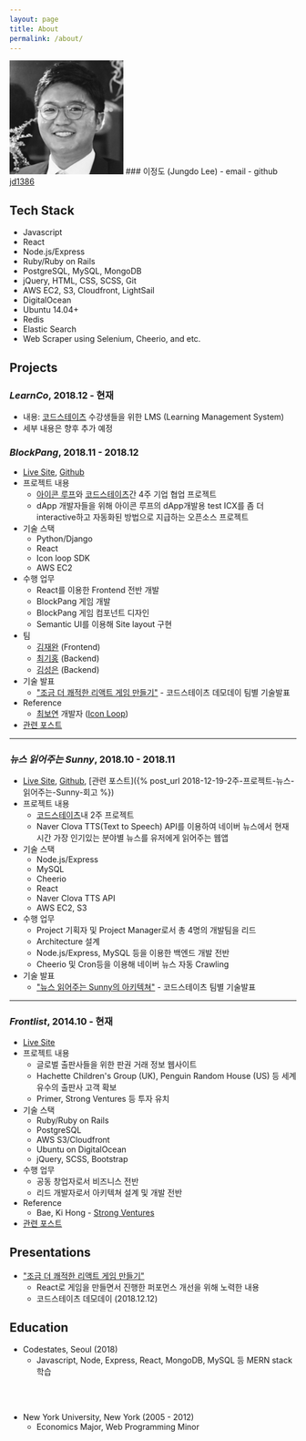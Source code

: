 ```yaml
---
layout: page
title: About
permalink: /about/
---
```


<img src="/assets/img/profile.jpeg" width="200" class="profile-image">
### 이정도 (Jungdo Lee)
- email <mailto:lee.jungdo@gmail.com>
- github <a href="https://github.com/jd1386" target="_blank">jd1386</a>


## Tech Stack
- Javascript
- React
- Node.js/Express
- Ruby/Ruby on Rails
- PostgreSQL, MySQL, MongoDB
- jQuery, HTML, CSS, SCSS, Git
- AWS EC2, S3, Cloudfront, LightSail
- DigitalOcean
- Ubuntu 14.04+
- Redis
- Elastic Search
- Web Scraper using Selenium, Cheerio, and etc.

## Projects
### ***LearnCo***, 2018.12 - 현재
- 내용: [코드스테이츠](https://codestates.com) 수강생들을 위한 LMS (Learning Management System)
- 세부 내용은 향후 추가 예정

### ***BlockPang***, 2018.11 - 2018.12
- [Live Site](http://ec2-54-180-107-245.ap-northeast-2.compute.amazonaws.com/), [Github](https://github.com/jd1386/blockpang-client)
- 프로젝트 내용
  - [아이콘 루프](https://icon.foundation/?lang=en)와 [코드스테이츠](https://codestates.com)간 4주 기업 협업 프로젝트
  - dApp 개발자들을 위해 아이콘 루프의 dApp개발용 test ICX를 좀 더 interactive하고 자동화된 방법으로 지급하는 오픈소스 프로젝트
- 기술 스택
  - Python/Django
  - React
  - Icon loop SDK
  - AWS EC2
- 수행 업무
  - React를 이용한 Frontend 전반 개발
  - BlockPang 게임 개발
  - BlockPang 게임 컴포넌트 디자인
  - Semantic UI를 이용해 Site layout 구현
- 팀
  - [김재완](https://github.com/lastrites2018) (Frontend)
  - [최기홍](https://github.com/khchoi0301) (Backend)
  - [김성은](https://github.com/sunnysid3up) (Backend)
- 기술 발표
  - ["조금 더 쾌적한 리액트 게임 만들기"](https://docs.google.com/presentation/d/1gPm73PNdEVNUoTyOmTfFY9324qAVQj93ZNllMOYofdE/edit?usp=sharing) - 코드스테이츠 데모데이 팀별 기술발표
- Reference
  - [최보연](https://github.com/boyeon555) 개발자 ([Icon Loop](https://icon.foundation))
- [관련 포스트](#)

<hr>

### ***뉴스 읽어주는 Sunny***, 2018.10 - 2018.11
- [Live Site](#), [Github](#), [관련 포스트]({% post_url 2018-12-19-2주-프로젝트-뉴스-읽어주는-Sunny-회고 %})
- 프로젝트 내용
  - [코드스테이츠](https://codestates.com)내 2주 프로젝트
  - Naver Clova TTS(Text to Speech) API를 이용하여 네이버 뉴스에서 현재 시간 가장 인기있는 분야별 뉴스를 유저에게 읽어주는 웹앱
- 기술 스택
  - Node.js/Express
  - MySQL
  - Cheerio
  - React
  - Naver Clova TTS API
  - AWS EC2, S3
- 수행 업무
  - Project 기획자 및 Project Manager로서 총 4명의 개발팀을 리드
  - Architecture 설계
  - Node.js/Express, MySQL 등을 이용한 백엔드 개발 전반
  - Cheerio 및 Cron등을 이용해 네이버 뉴스 자동 Crawling
- 기술 발표
  - ["뉴스 읽어주는 Sunny의 아키텍쳐"](https://docs.google.com/presentation/d/1FC1GqfmKywA_7UQ0lRqyHGq0wyWMEvxYe-PCewGy5MM/edit?usp=sharing) - 코드스테이츠 팀별 기술발표

<hr>

### ***Frontlist***, 2014.10 - 현재
- [Live Site](https://frontlist.net)
- 프로젝트 내용
  - 글로벌 출판사들을 위한 판권 거래 정보 웹사이트
  - Hachette Children's Group (UK), Penguin Random House (US) 등 세계 유수의 출판사 고객 확보
  - Primer, Strong Ventures 등 투자 유치
- 기술 스택
  - Ruby/Ruby on Rails
  - PostgreSQL
  - AWS S3/Cloudfront
  - Ubuntu on DigitalOcean
  - jQuery, SCSS, Bootstrap
- 수행 업무
  - 공동 창업자로서 비즈니스 전반
  - 리드 개발자로서 아키텍쳐 설계 및 개발 전반
- Reference
  - Bae, Ki Hong - [Strong Ventures](http://www.strongvc.com/) 
- [관련 포스트](#)

## Presentations

- ["조금 더 쾌적한 리액트 게임 만들기"](https://docs.google.com/presentation/d/1gPm73PNdEVNUoTyOmTfFY9324qAVQj93ZNllMOYofdE/edit?usp=sharing)
  - React로 게임을 만들면서 진행한 퍼포먼스 개선을 위해 노력한 내용
  - 코드스테이츠 데모데이 (2018.12.12)

## Education
- Codestates, Seoul (2018)
  - Javascript, Node, Express, React, MongoDB, MySQL 등 MERN stack 학습
<br>
<br>

- New York University, New York (2005 - 2012)
  - Economics Major, Web Programming Minor

